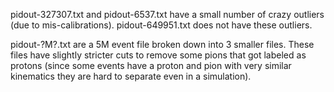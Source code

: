 pidout-327307.txt and pidout-6537.txt have a small number of crazy outliers (due to mis-calibrations).
pidout-649951.txt does not have these outliers.

pidout-?M?.txt are a 5M event file broken down into 3 smaller files.
These files have slightly stricter cuts to remove some pions that got labeled as protons (since some events have a proton and pion with very similar kinematics they are hard to separate even in a simulation).
